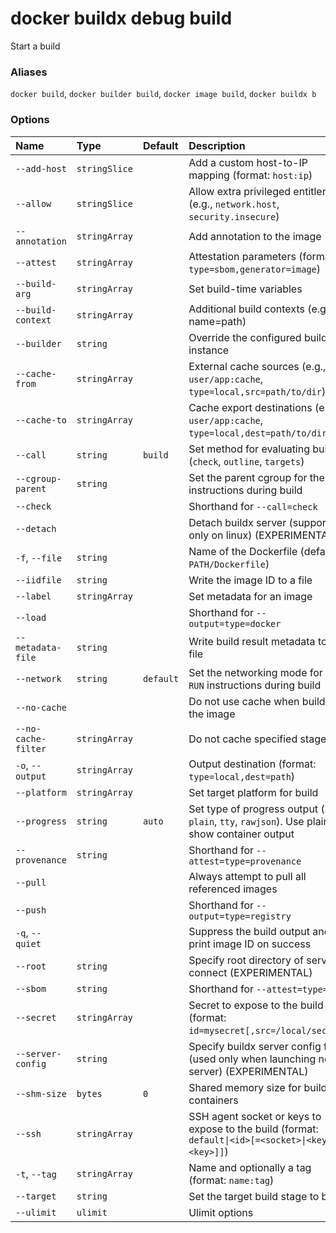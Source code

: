 # docker buildx debug build

<!---MARKER_GEN_START-->
Start a build

### Aliases

`docker build`, `docker builder build`, `docker image build`, `docker buildx b`

### Options

| Name                | Type          | Default   | Description                                                                                         |
|:--------------------|:--------------|:----------|:----------------------------------------------------------------------------------------------------|
| `--add-host`        | `stringSlice` |           | Add a custom host-to-IP mapping (format: `host:ip`)                                                 |
| `--allow`           | `stringSlice` |           | Allow extra privileged entitlement (e.g., `network.host`, `security.insecure`)                      |
| `--annotation`      | `stringArray` |           | Add annotation to the image                                                                         |
| `--attest`          | `stringArray` |           | Attestation parameters (format: `type=sbom,generator=image`)                                        |
| `--build-arg`       | `stringArray` |           | Set build-time variables                                                                            |
| `--build-context`   | `stringArray` |           | Additional build contexts (e.g., name=path)                                                         |
| `--builder`         | `string`      |           | Override the configured builder instance                                                            |
| `--cache-from`      | `stringArray` |           | External cache sources (e.g., `user/app:cache`, `type=local,src=path/to/dir`)                       |
| `--cache-to`        | `stringArray` |           | Cache export destinations (e.g., `user/app:cache`, `type=local,dest=path/to/dir`)                   |
| `--call`            | `string`      | `build`   | Set method for evaluating build (`check`, `outline`, `targets`)                                     |
| `--cgroup-parent`   | `string`      |           | Set the parent cgroup for the `RUN` instructions during build                                       |
| `--check`           |               |           | Shorthand for `--call=check`                                                                        |
| `--detach`          |               |           | Detach buildx server (supported only on linux) (EXPERIMENTAL)                                       |
| `-f`, `--file`      | `string`      |           | Name of the Dockerfile (default: `PATH/Dockerfile`)                                                 |
| `--iidfile`         | `string`      |           | Write the image ID to a file                                                                        |
| `--label`           | `stringArray` |           | Set metadata for an image                                                                           |
| `--load`            |               |           | Shorthand for `--output=type=docker`                                                                |
| `--metadata-file`   | `string`      |           | Write build result metadata to a file                                                               |
| `--network`         | `string`      | `default` | Set the networking mode for the `RUN` instructions during build                                     |
| `--no-cache`        |               |           | Do not use cache when building the image                                                            |
| `--no-cache-filter` | `stringArray` |           | Do not cache specified stages                                                                       |
| `-o`, `--output`    | `stringArray` |           | Output destination (format: `type=local,dest=path`)                                                 |
| `--platform`        | `stringArray` |           | Set target platform for build                                                                       |
| `--progress`        | `string`      | `auto`    | Set type of progress output (`auto`, `plain`, `tty`, `rawjson`). Use plain to show container output |
| `--provenance`      | `string`      |           | Shorthand for `--attest=type=provenance`                                                            |
| `--pull`            |               |           | Always attempt to pull all referenced images                                                        |
| `--push`            |               |           | Shorthand for `--output=type=registry`                                                              |
| `-q`, `--quiet`     |               |           | Suppress the build output and print image ID on success                                             |
| `--root`            | `string`      |           | Specify root directory of server to connect (EXPERIMENTAL)                                          |
| `--sbom`            | `string`      |           | Shorthand for `--attest=type=sbom`                                                                  |
| `--secret`          | `stringArray` |           | Secret to expose to the build (format: `id=mysecret[,src=/local/secret]`)                           |
| `--server-config`   | `string`      |           | Specify buildx server config file (used only when launching new server) (EXPERIMENTAL)              |
| `--shm-size`        | `bytes`       | `0`       | Shared memory size for build containers                                                             |
| `--ssh`             | `stringArray` |           | SSH agent socket or keys to expose to the build (format: `default\|<id>[=<socket>\|<key>[,<key>]]`) |
| `-t`, `--tag`       | `stringArray` |           | Name and optionally a tag (format: `name:tag`)                                                      |
| `--target`          | `string`      |           | Set the target build stage to build                                                                 |
| `--ulimit`          | `ulimit`      |           | Ulimit options                                                                                      |


<!---MARKER_GEN_END-->

